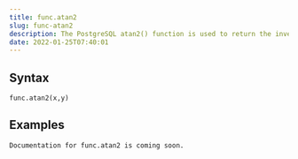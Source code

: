 ```yaml
---
title: func.atan2
slug: func-atan2
description: The PostgreSQL atan2() function is used to return the inverse tangent of a division given in the argument
date: 2022-01-25T07:40:01
---
```



## Syntax



```
func.atan2(x,y)
```


## Examples



```
Documentation for func.atan2 is coming soon.
```
